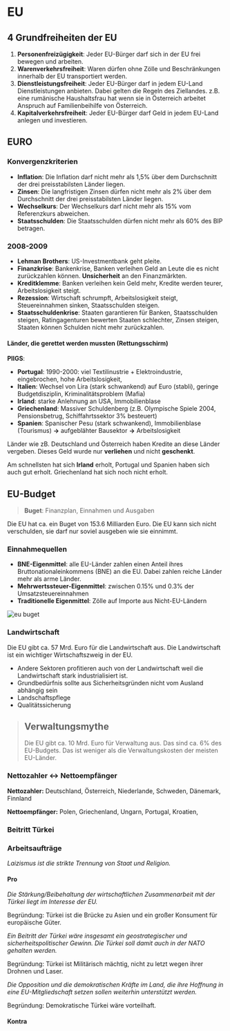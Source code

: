 # EU

## 4 Grundfreiheiten der EU

1. **Personenfreizügigkeit**: Jeder EU-Bürger darf sich in der EU frei bewegen und arbeiten.
2. **Warenverkehrsfreiheit**: Waren dürfen ohne Zölle und Beschränkungen innerhalb der EU transportiert werden.
3. **Dienstleistungsfreiheit**: Jeder
EU-Bürger darf in jedem EU-Land Dienstleistungen anbieten. Dabei gelten die Regeln des Ziellandes. z.B. eine rumänische Haushaltsfrau hat wenn sie in Österreich arbeitet Anspruch auf Familienbeihilfe von Österreich.
4. **Kapitalverkehrsfreiheit**: Jeder EU-Bürger darf Geld in jedem EU-Land anlegen und investieren.

## EURO

### Konvergenzkriterien

- **Inflation**: Die Inflation darf nicht mehr als 1,5% über dem Durchschnitt der drei preisstabilsten Länder liegen.
- **Zinsen**: Die langfristigen Zinsen dürfen nicht mehr als 2% über dem Durchschnitt der drei preisstabilsten Länder liegen.
- **Wechselkurs**: Der Wechselkurs darf nicht mehr als 15% vom Referenzkurs abweichen.
- **Staatsschulden**: Die Staatsschulden dürfen nicht mehr als 60% des BIP betragen.

### 2008-2009

- **Lehman Brothers**: US-Investmentbank geht pleite.
- **Finanzkrise**: Bankenkrise, Banken verleihen Geld an Leute die es nicht zurückzahlen können. **Unsicherheit** an den Finanzmärkten.
- **Kreditklemme**: Banken verleihen kein Geld mehr, Kredite werden teurer, Arbeitslosigkeit steigt.
- **Rezession**: Wirtschaft schrumpft, Arbeitslosigkeit steigt, Steuereinnahmen sinken, Staatsschulden steigen.
- **Staatsschuldenkrise**: Staaten garantieren für Banken, Staatsschulden steigen, Ratingagenturen bewerten Staaten schlechter, Zinsen steigen, Staaten können Schulden nicht mehr zurückzahlen.

#### Länder, die gerettet werden mussten (Rettungsschirm)

**PIIGS**:

- **Portugal**: 1990-2000: viel Textilinustrie + Elektroindustrie, eingebrochen, hohe Arbeitslosigkeit,
- **Italien**: Wechsel von Lira (stark schwankend) auf Euro (stabli), geringe Budgetdisziplin, Kriminalitätsproblem (Mafia)
- **Irland**: starke Anlehnung an USA, Immobilienblase
- **Griechenland**: Massiver Schuldenberg (z.B. Olympische Spiele 2004, Pensionsbetrug, Schiffahrtssektor 3% besteuert)
- **Spanien**: Spanischer Pesu (stark schwankend), Immobilienblase (Tourismus) **->** aufgeblähter Bausektor **->** Arbeitslosigkeit

Länder wie zB. Deutschland und Österreich haben Kredite an diese Länder vergeben. Dieses Geld wurde nur **verliehen** und nicht **geschenkt**.

Am schnellsten hat sich **Irland** erholt, Portugal und Spanien haben sich auch gut erholt. Griechenland hat sich noch nicht erholt.

## EU-Budget

> **Buget**: Finanzplan, Einnahmen und Ausgaben

Die EU hat ca. ein Buget von 153.6 Milliarden Euro. Die EU kann sich nicht verschulden, sie darf nur soviel ausgeben wie sie einnimmt.

### Einnahmequellen

- **BNE-Eigenmittel**: alle EU-Länder zahlen einen Anteil ihres Bruttonationaleinkommens (BNE) an die EU. Dabei zahlen reiche Länder mehr als arme Länder.
- **Mehrwertssteuer-Eigenmittel**: zwischen 0.15% und 0.3% der Umsatzsteuereinnahmen
- **Traditionelle Eigenmittel**: Zölle auf Importe aus Nicht-EU-Ländern

![eu buget](/images/eu_buget.png)

### Landwirtschaft

Die EU gibt ca. 57 Mrd. Euro für die Landwirtschaft aus. Die Landwirtschaft ist ein wichtiger Wirtschaftszweig in der EU.

- Andere Sektoren profitieren auch von der Landwirtschaft weil die Landwirtschaft stark industrialisiert ist.
- Grundbedürfnis sollte aus Sicherheitsgründen nicht vom Ausland abhängig sein
- Landschaftspflege
- Qualitätssicherung

> ## Verwaltungsmythe
>
> Die EU gibt ca. 10 Mrd. Euro für Verwaltung aus. Das sind ca. 6% des EU-Budgets. Das ist weniger als die Verwaltungskosten der meisten EU-Länder.

### Nettozahler <-> Nettoempfänger

**Nettozahler:** Deutschland, Österreich, Niederlande, Schweden, Dänemark, Finnland

**Nettoempfänger:** Polen, Griechenland, Ungarn, Portugal, Kroatien,

### Beitritt Türkei

### Arbeitsaufträge

*Laizismus ist die strikte Trennung von Staat und Religion.*

#### Pro

*Die Stärkung/Beibehaltung der wirtschaftlichen Zusammenarbeit mit der Türkei liegt im Interesse der EU.*

Begründung: Türkei ist die Brücke zu Asien und ein großer Konsument für europäische Güter.

*Ein Beitritt der Türkei wäre insgesamt ein geostrategischer und sicherheitspolitischer Gewinn. Die Türkei soll damit auch in der NATO gehalten werden.*

Begründung: Türkei ist Militärisch mächtig, nicht zu letzt wegen ihrer Drohnen und Laser.

*Die Opposition und die demokratischen Kräfte im Land, die ihre Hoffnung in eine EU-Mitgliedschaft setzen sollen weiterhin unterstützt werden.*

Begründung: Demokratische Türkei wäre vorteilhaft.

#### Kontra
